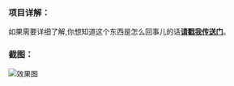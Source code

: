 ### 项目详解：
如果需要详细了解,你想知道这个东西是怎么回事儿的话[**请戳我传送门**](http://www.jianshu.com/p/ee6cec83b92c)。

### 截图：
![效果图](http://upload-images.jianshu.io/upload_images/5316968-197dd603f733c26a.gif?imageMogr2/auto-orient/strip)
